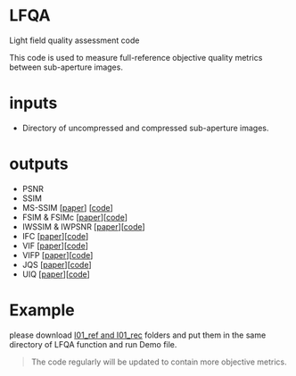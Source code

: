 # LFQA
Light field quality assessment code

This code is used to measure full-reference objective quality metrics between sub-aperture images. 


# inputs
  - Directory of uncompressed and compressed sub-aperture images.


# outputs
  - PSNR
  - SSIM
  - MS-SSIM [[paper](https://ece.uwaterloo.ca/~z70wang/publications/msssim.pdf)] [[code](https://ece.uwaterloo.ca/~z70wang/research/iwssim/msssim.zip)]
  - FSIM & FSIMc [[paper](http://www4.comp.polyu.edu.hk/~cslzhang/IQA/TIP_IQA_FSIM.pdf)][[code](http://www4.comp.polyu.edu.hk/~cslzhang/IQA/FSIM/Files/FeatureSIM.m)]
  - IWSSIM & IWPSNR [[paper](http://www.ece.uwaterloo.ca/~z70wang/publications/IWSSIM.pdf)][[code](https://ece.uwaterloo.ca/~z70wang/research/iwssim/iwssim_iwpsnr.zip)]
  - IFC [[paper](https://live.ece.utexas.edu/publications/2004/hrs_ieeetip_2004_infofidel.pdf)][[code](http://live.ece.utexas.edu/research/Quality/ifcvec_release.zip)]
  - VIF [[paper](https://ieeexplore.ieee.org/document/1576816)][[code](http://live.ece.utexas.edu/research/Quality/vifvec_release.zip)]
  - VIFP [[paper](https://ieeexplore.ieee.org/document/1576816)][[code](http://live.ece.utexas.edu/research/Quality/vifp_release.zip)]
  - JQS [[paper](https://www.google.com/url?sa=t&rct=j&q=&esrc=s&source=web&cd=3&cad=rja&uact=8&ved=2ahUKEwiopczFy_LeAhVpB8AKHTyYBcUQFjACegQIBxAC&url=http%3A%2F%2Fstaff.ustc.edu.cn%2F~ywyu%2FMyPaper%2FNo-reference%2520perceptual%2520quality%2520assessment%2520of%2520JPEG%2520images%2520using%2520GRNN.pdf&usg=AOvVaw0hMJ7i4AhH5qpU1Q5uWhM8)][[code](https://ece.uwaterloo.ca/~z70wang/research/nr_jpeg_quality/jpeg_quality_score.m)]
  - UIQ [[paper](https://www.google.com/url?sa=t&rct=j&q=&esrc=s&source=web&cd=3&cad=rja&uact=8&ved=2ahUKEwjb0d2Ly_LeAhXJL8AKHYG7CRAQFjACegQIBxAC&url=https%3A%2F%2Fece.uwaterloo.ca%2F~z70wang%2Fpublications%2Fquality_2c.pdf&usg=AOvVaw2DzdUkL4Su3jYPgZ0Ay6Mn)][[code](http://live.ece.utexas.edu/research/Quality/zhou_research_anch/quality_index/img_qi.m)]


# Example
please download [I01_ref and I01_rec](https://ubipt-my.sharepoint.com/:f:/g/personal/hadi_amirpourazarian_ubi_pt/EqR1EFndF89PjjCFwramrkIBMgxs7Zig21W3zO27S3aoIA?e=WtRpur) folders and put them in the same directory of LFQA function and run Demo file.

>The code regularly will be updated to contain more objective metrics.


